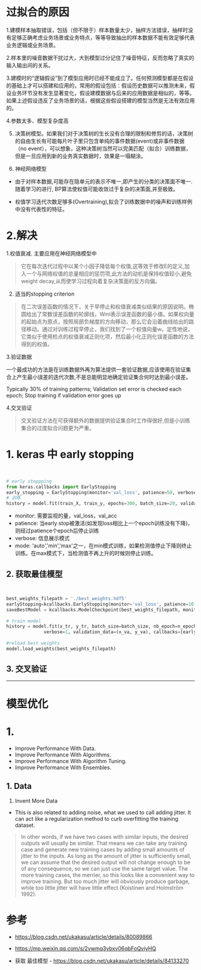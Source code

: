 # 过拟合的原因

1.建模样本抽取错误，包括（但不限于）样本数量太少，抽样方法错误，抽样时没有足够正确考虑业务场景或业务特点，等等导致抽出的样本数据不能有效足够代表业务逻辑或业务场景。



2.样本里的噪音数据干扰过大，大到模型过分记住了噪音特征，反而忽略了真实的输入输出间的关系。



3.建模时的“逻辑假设”到了模型应用时已经不能成立了。任何预测模型都是在假设的基础上才可以搭建和应用的，常用的假设包括：假设历史数据可以推测未来，假设业务环节没有发生显著变化，假设建模数据与后来的应用数据是相似的，等等。如果上述假设违反了业务场景的话，根据这些假设搭建的模型当然是无法有效应用的。 



4.参数太多、模型复杂度高 



5. 决策树模型。如果我们对于决策树的生长没有合理的限制和修剪的话，决策树的自由生长有可能每片叶子里只包含单纯的事件数据(event)或非事件数据（no event），可以想象，这种决策树当然可以完美匹配（拟合）训练数据，但是一旦应用到新的业务真实数据时，效果是一塌糊涂。



6. 神经网络模型



* 由于对样本数据,可能存在隐单元的表示不唯一,即产生的分类的决策面不唯一.随着学习的进行, BP算法使权值可能收敛过于复杂的决策面,并至极致。



* 权值学习迭代次数足够多(Overtraining),拟合了训练数据中的噪声和训练样例中没有代表性的特征。




# 2.解决

1.权值衰减. 主要应用在神经网络模型中

> 它在每次迭代过程中以某个小因子降低每个权值,这等效于修改E的定义,加入一个与网络权值的总量相应的惩罚项,此方法的动机是保持权值较小,避免weight decay,从而使学习过程向着复杂决策面的反方向偏。 



2. 适当的stopping criterion



> 在二次误差函数的情况下，关于早停止和权值衰减类似结果的原因说明。椭圆给出了常数误差函数的轮廓线，Wml表示误差函数的最小值。如果权向量的起始点为原点，按照局部负梯度的方向移动，那么它会沿着曲线给出的路径移动。通过对训练过程早停止，我们找到了一个权值向量w。定性地说，它类似于使用检点的权值衰减正则化项，然后最小化正则化误差函数的方法得到的权值。 


3.验证数据

一个最成功的方法是在训练数据外再为算法提供一套验证数据,应该使用在验证集合上产生最小误差的迭代次数,不是总能明显地确定验证集合何时达到最小误差。

Typically 30% of training patterns; Validation set error is checked each epoch; Stop training if validation error goes up 



4.交叉验证

> 交叉验证方法在可获得额外的数据提供验证集合时工作得很好,但是小训练集合的过度拟合问题更为严重。




# 1. keras 中 early stopping


```python


# early stoppping
from keras.callbacks import EarlyStopping
early_stopping = EarlyStopping(monitor='val_loss', patience=50, verbose=2)
# 训练
history = model.fit(train_X, train_y, epochs=300, batch_size=20, validation_data=(test_X, test_y), verbose=2, shuffle=False, callbacks=[early_stopping])

```
* monitor: 需要监视的量，val_loss，val_acc
* patience: 当early stop被激活(如发现loss相比上一个epoch训练没有下降)，则经过patience个epoch后停止训练
* verbose: 信息展示模式
* mode: 'auto','min','max'之一，在min模式训练，如果检测值停止下降则终止训练。在max模式下，当检测值不再上升的时候则停止训练。


## 2. 获取最佳模型


```python


best_weights_filepath = './best_weights.hdf5'
earlyStopping=kcallbacks.EarlyStopping(monitor='val_loss', patience=10, verbose=1, mode='auto')
saveBestModel = kcallbacks.ModelCheckpoint(best_weights_filepath, monitor='val_loss', verbose=1, save_best_only=True, mode='auto')
 
# train model
history = model.fit(x_tr, y_tr, batch_size=batch_size, nb_epoch=n_epochs,
              verbose=1, validation_data=(x_va, y_va), callbacks=[earlyStopping, saveBestModel])
 
#reload best weights
model.load_weights(best_weights_filepath)

```

## 3. 交叉验证



-----------

# 模型优化

# 1. 
* Improve Performance With Data.
* Improve Performance With Algorithms.
* Improve Performance With Algorithm Tuning.
* Improve Performance With Ensembles.


## 1. Data

1. Invent More Data
* This is also related to adding noise, what we used to call adding jitter. It can act like a regularization method to curb overfitting the training dataset.

> In other words, if we have two cases with similar inputs, the desired outputs will usually be similar. That means we can take any training case and generate new training cases by adding small amounts of jitter to the inputs. As long as the amount of jitter is sufficiently small, we can assume that the desired output will not change enough to be of any consequence, so we can just use the same target value. The more training cases, the merrier, so this looks like a convenient way to improve training. But too much jitter will obviously produce garbage, while too little jitter will have little effect (Koistinen and Holmström 1992).







# 参考

* https://blog.csdn.net/ukakasu/article/details/80089866
* https://mp.weixin.qq.com/s/2vwmq3ybxv06qbFoQviyHQ

* 获取 最佳模型 - https://blog.csdn.net/ukakasu/article/details/84133270
